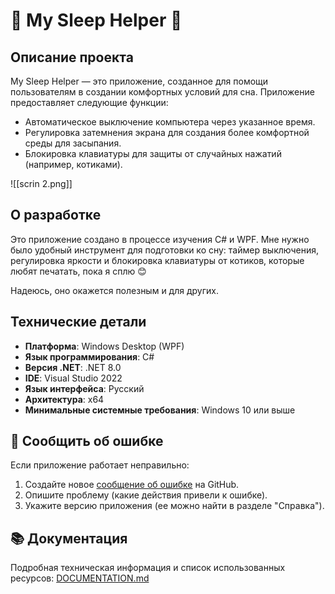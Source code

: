 # 🌸 My Sleep Helper 🌸

## Описание проекта

My Sleep Helper — это приложение, созданное для помощи пользователям в создании комфортных условий для сна. Приложение предоставляет следующие функции:

- Автоматическое выключение компьютера через указанное время.
- Регулировка затемнения экрана для создания более комфортной среды для засыпания.
- Блокировка клавиатуры для защиты от случайных нажатий (например, котиками).

![[scrin 2.png]]

## О разработке

Это приложение создано в процессе изучения C# и WPF. Мне нужно было удобный инструмент для подготовки ко сну: таймер выключения, регулировка яркости и блокировка клавиатуры от котиков, которые любят печатать, пока я сплю 😊

Надеюсь, оно окажется полезным и для других.


## Технические детали

- **Платформа**: Windows Desktop (WPF)
- **Язык программирования**: C#
- **Версия .NET**: .NET 8.0
- **IDE**: Visual Studio 2022
- **Язык интерфейса**: Русский
- **Архитектура**: x64
- **Минимальные системные требования**: Windows 10 или выше 

## 🐛 Сообщить об ошибке
Если приложение работает неправильно:
1. Создайте новое [сообщение об ошибке](https://github.com/chth-dev/MySleepHelperApp/issues/new/choose) на GitHub.
2. Опишите проблему (какие действия привели к ошибке).
3. Укажите версию приложения (ее можно найти в разделе "Справка").

## 📚 Документация

Подробная техническая информация и список использованных ресурсов: [DOCUMENTATION.md](DOCUMENTATION.md)